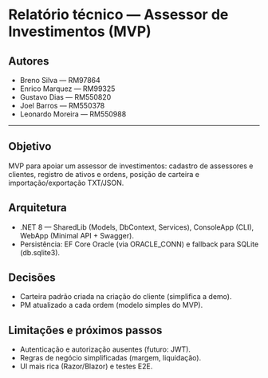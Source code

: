 # Relatório técnico — Assessor de Investimentos (MVP)

## Autores
- Breno Silva — RM97864  
- Enrico Marquez — RM99325  
- Gustavo Dias — RM550820  
- Joel Barros — RM550378  
- Leonardo Moreira — RM550988

---

## Objetivo
MVP para apoiar um assessor de investimentos: cadastro de assessores e clientes, registro de ativos e ordens, posição de carteira e importação/exportação TXT/JSON.

## Arquitetura
- .NET 8 — SharedLib (Models, DbContext, Services), ConsoleApp (CLI), WebApp (Minimal API + Swagger).
- Persistência: EF Core Oracle (via ORACLE_CONN) e fallback para SQLite (db.sqlite3).

## Decisões
- Carteira padrão criada na criação do cliente (simplifica a demo).
- PM atualizado a cada ordem (modelo simples do MVP).

## Limitações e próximos passos
- Autenticação e autorização ausentes (futuro: JWT).
- Regras de negócio simplificadas (margem, liquidação).
- UI mais rica (Razor/Blazor) e testes E2E.
